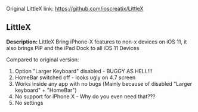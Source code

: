 Original LittleX link: https://github.com/ioscreatix/LittleX
## LittleX
**Description:** LittleX Bring iPhone-X features to non-x devices on iOS 11, it also brings PiP and the iPad Dock to all iOS 11 Devices

Compared to original version:
1) Option "Larger Keyboard" disabled - BUGGY AS HELL!!! 
2) HomeBar switched off - looks ugly on 4.7 screen
3) Works inside any app with no bugs (Mainly because of disabled "Larger keyboard" + "HomeBar")
4) No support for iPhone X - Why do you even need that???
5) No settings
